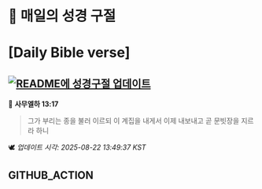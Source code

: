# 🙏 매일의 성경 구절
# [Daily Bible verse]
## [![README에 성경구절 업데이트](https://github.com/DONGSUKA/first_test/actions/workflows/update-readme-bible.yml/badge.svg)](https://github.com/DONGSUKA/first_test/actions/workflows/update-readme-bible.yml)
<!-- START_BIBLE_VERSE -->
📖 **사무엘하 13:17**
> 그가 부리는 종을 불러 이르되 이 계집을 내게서 이제 내보내고 곧 문빗장을 지르라 하니

🕊️ _업데이트 시각: 2025-08-22 13:49:37 KST_
  <!-- END_BIBLE_VERSE -->
## GITHUB_ACTION
